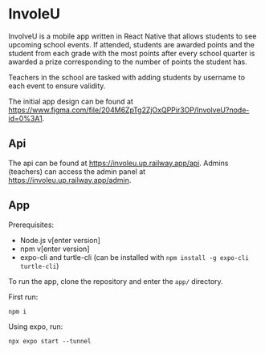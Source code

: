 # InvoleU

InvolveU is a mobile app written in React Native that allows students to see upcoming school events. If attended, students are awarded points and the student from each grade with the most points after every school quarter is awarded a prize corresponding to the number of points the student has.

Teachers in the school are tasked with adding students by username to each event to ensure validity.

The initial app design can be found at https://www.figma.com/file/204M6ZpTg2ZjOxQPPir3OP/InvolveU?node-id=0%3A1.

## Api

The api can be found at https://involeu.up.railway.app/api. Admins (teachers) can access the admin panel at https://involeu.up.railway.app/admin.

## App

Prerequisites:

- Node.js v[enter version]
- npm v[enter version]
- expo-cli and turtle-cli (can be installed with `npm install -g expo-cli turtle-cli`)

To run the app, clone the repository and enter the `app/` directory.

First run:

```
npm i
```

Using expo, run:

```
npx expo start --tunnel
```
